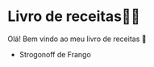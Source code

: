 # Livro de receitas:man_cook:

Olá! Bem vindo ao meu livro de receitas :wave:

- Strogonoff de Frango
